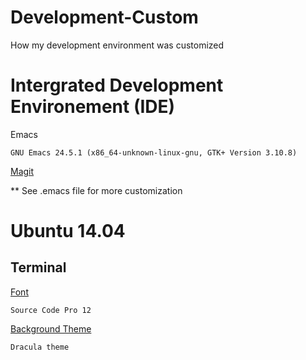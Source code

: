 # Development-Custom
How my development environment was customized

# Intergrated Development Environement (IDE)

Emacs

```console
GNU Emacs 24.5.1 (x86_64-unknown-linux-gnu, GTK+ Version 3.10.8)
```

[Magit](https://magit.vc/)


** See .emacs file for more customization

# Ubuntu 14.04 

## Terminal 
[Font](https://misterpinchy.wordpress.com/2012/09/25/use-source-code-pro-font-in-an-ubuntu-terminal/)

``` console 
Source Code Pro 12
```

[Background Theme](https://github.com/Anthony25/gnome-terminal-colors-solarized)

``` console 
Dracula theme
```
